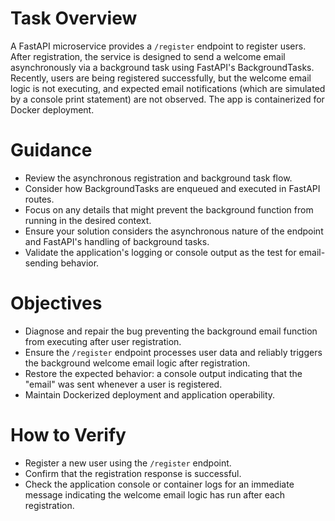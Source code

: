 # Task Overview
A FastAPI microservice provides a `/register` endpoint to register users. After registration, the service is designed to send a welcome email asynchronously via a background task using FastAPI's BackgroundTasks. Recently, users are being registered successfully, but the welcome email logic is not executing, and expected email notifications (which are simulated by a console print statement) are not observed. The app is containerized for Docker deployment.

# Guidance
- Review the asynchronous registration and background task flow.
- Consider how BackgroundTasks are enqueued and executed in FastAPI routes.
- Focus on any details that might prevent the background function from running in the desired context.
- Ensure your solution considers the asynchronous nature of the endpoint and FastAPI's handling of background tasks.
- Validate the application's logging or console output as the test for email-sending behavior.

# Objectives
- Diagnose and repair the bug preventing the background email function from executing after user registration.
- Ensure the `/register` endpoint processes user data and reliably triggers the background welcome email logic after registration.
- Restore the expected behavior: a console output indicating that the "email" was sent whenever a user is registered.
- Maintain Dockerized deployment and application operability.

# How to Verify
- Register a new user using the `/register` endpoint.
- Confirm that the registration response is successful.
- Check the application console or container logs for an immediate message indicating the welcome email logic has run after each registration.